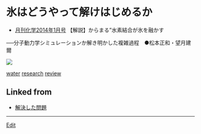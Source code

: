 # 氷はどうやって解けはじめるか


* [月刊化学2014年1月号](https://www.kagakudojin.co.jp/book/b147423.html) 【解説】からまる”水素結合が氷を融かす

──分子動力学シミュレーションか解き明かした複雑過程　●松本正和・望月建爾

![](https://www.kagakudojin.co.jp//images/book/147423.jpg)



[water](water.md) [research](research.md) [review](review.md) 
## Linked from

* [解決した問題](解決した問題.md)


----
[Edit](https://github.com/vitroid/vitroid.github.io/edit/master/MD/氷はどうやって解けはじめるか.md)

